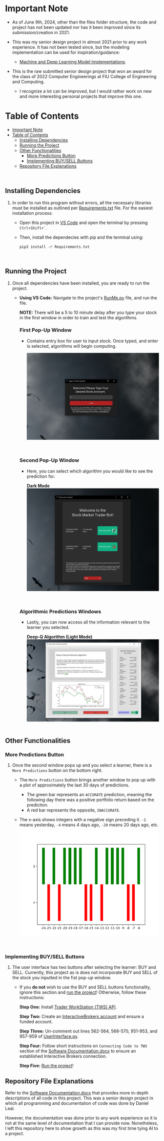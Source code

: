 # Important Note
- As of June 9th, 2024, other than the files folder structure, the code and project has not been updated nor has it been improved since its submission/creation in 2021. 
  
- This was my senior design project in almost 2021 prior to any work experience. It has not been tested since, but the modeling implementation can be used for inspiration/guidance: 
  - [Machine and Depp Learning Model Implementations](/Source/Models/Learners.py).
  
- This is the raw submitted senior design project that won an award for the class of 2022 Computer Engineerings at FIU College of Engineering and Computing.
  
  - I recognize a lot can be improved, but I would rather work on new and more interesting personal projects that improve this one. 

# Table of Contents
- [Important Note](#important-note)
- [Table of Contents](#table-of-contents)
  - [Installing Dependencies ](#installing-dependencies-)
  - [Running the Project](#running-the-project)
  - [Other Functionalities](#other-functionalities)
    - [More Predictions Button](#more-predictions-button)
    - [Implementing BUY/SELL Buttons](#implementing-buysell-buttons)
  - [Repository File Explanations](#repository-file-explanations)

<br>

## Installing Dependencies <a name="Introduction"></a>
1. In order to run this program without errors, all the necessary libraries must be installed as outlined per [Requirements.txt](Requirements.txt) file. For the easiest installation process: 
   - Open this project in [VS Code](https://code.visualstudio.com/download) and open the terminal by pressing 
``
Ctrl+Shift+`
``.
   - Then, install the dependecies with pip and the terminal using:
  
     ```
     pip3 install -r Requirements.txt
     ```
<br>

## Running the Project
1. Once all dependencies have been installed, you are ready to run the project.
    - **Using VS Code:** Navigate to the project's [RunMe.py]([##RunMe.py](RunMe.py)) file, and run the file. 
        
        **NOTE:** There will be a 5 to 10 minute delay after you type your stock in the first window in order to train and test the algorithms.
        <br>

        ### First Pop-Up Window
        - Contains entry box for user to input stock. Once typed, and enter is selected, algorithms will begin computing.
  
          ![](Images/FirstWindow.png)
          
          <br>

        ### Second Pop-Up Window
        - Here, you can select which algorithm you would like to see the prediction for.
        
            **Dark Mode**
          ![](Images/DarkSecondWindow.png)

          <br>

        ### Algorithmic Predictions Windows
        - Lastly, you can now access all the information relevant to the learner you selected.
 
            **Deep-Q Algorithm (Light Mode)**
          ![](Images/LightLastWindow.png)  
          <br>

## Other Functionalities

### More Predictions Button
1. Once the second window pops up and you select a learner, there is a `More Predictions` button on the bottom right.
    - The `More Predictions` button brings another window to pop up with a plot of approximately the last 30 days of predictions. 
      - The green bar represents an `ACCURATE` prediction, meaning the following day there was a positive portfolio return based on the prediciton. 
      - A red bar represents the opposite, `INACCURATE`. 
    - The x-axis shows integers with a negative sign preceding it. `-1` means yesterday, `-4` means 4 days ago, `-20` means 20 days ago, etc.
  
        ![](Images/TslaStlPredictionsPlot.png)

<br>

### Implementing BUY/SELL Buttons
1. The user interface has two buttons after selecting the learner: BUY and SELL. Currently, this project as is does not incorporate BUY and SELL of the stock you inputted in the fist pop-up window.

    - If you **do not** wish to use the BUY and SELL buttons functionality, ignore this section and [run the project](#running-the-project)! Otherwise, follow these instructions:
    
        **Step One:** Install [Trader WorkStation (TWS) API](https://www.interactivebrokers.com/en/trading/tws.php#tws-software).
        
        **Step Two:** Create an [InteractiveBrokers account](https://gdcdyn.interactivebrokers.com/Universal/Application) and ensure a funded account.

        **Step Three:** Un-comment out lines 562-564, 568-570, 951-953, and 957-959 of [UserInterface.py](Interfaces/UserInterface.py).

        **Step Four:** Follow short instructions on `Connecting Code to TWS` section of the [Software Documentation.docx](University/Software%20Documentation.docx) to ensure an established Interactive Brokers connection.

        **Step Five:** [Run the project](#running-the-project)!

## Repository File Explanations
Refer to the [Software Documentation.docx](University/Software%20Documentation.docx) that provides more in-depth descriptions of all code in this project. This was a senior design project in which all programming and documentation of code was done by Daniel Leal. 

However, the documentation was done prior to any work experience so it is not at the same level of documentation that I can provide now. Nonetheless, I left this repository here to show growth as this was my first time tying AI to a project.
